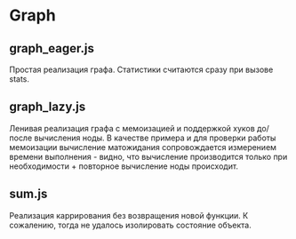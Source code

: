 # Graph
## graph_eager.js
Простая реализация графа. Статистики считаются сразу при вызове stats.
## graph_lazy.js
Ленивая реализация графа с мемоизацией и поддержкой хуков до/после вычисления ноды. В качестве примера и для проверки работы мемоизации вычисление матожидания сопровождается измерением времени выполнения - видно, что вычисление производится только при необходимости + повторное вычисление ноды происходит.
## sum.js
Реализация каррирования без возвращения новой функции. К сожалению, тогда не удалось изолировать состояние объекта.